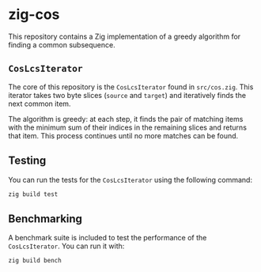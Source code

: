 # zig-cos

This repository contains a Zig implementation of a greedy algorithm for finding a common subsequence.

## `CosLcsIterator`

The core of this repository is the `CosLcsIterator` found in `src/cos.zig`. This iterator takes two byte slices (`source` and `target`) and iteratively finds the next common item.

The algorithm is greedy: at each step, it finds the pair of matching items with the minimum sum of their indices in the remaining slices and returns that item. This process continues until no more matches can be found.

## Testing

You can run the tests for the `CosLcsIterator` using the following command:
```sh
zig build test
```

## Benchmarking

A benchmark suite is included to test the performance of the `CosLcsIterator`. You can run it with:

```sh
zig build bench
```
